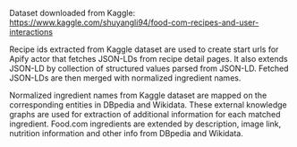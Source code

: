 Dataset downloaded from Kaggle:
https://www.kaggle.com/shuyangli94/food-com-recipes-and-user-interactions

Recipe ids extracted from Kaggle dataset are used to create start urls for Apify actor
that fetches JSON-LDs from recipe detail pages. It also extends JSON-LD by collection of
structured values parsed from JSON-LD. Fetched JSON-LDs are then merged with normalized
ingredient names. 

Normalized ingredient names from Kaggle dataset are mapped on the corresponding entities
in DBpedia and Wikidata. These external knowledge graphs are used for extraction of additional
information for each matched ingredient. Food.com ingredients are extended by description,
image link, nutrition information and other info from DBpedia and Wikidata.